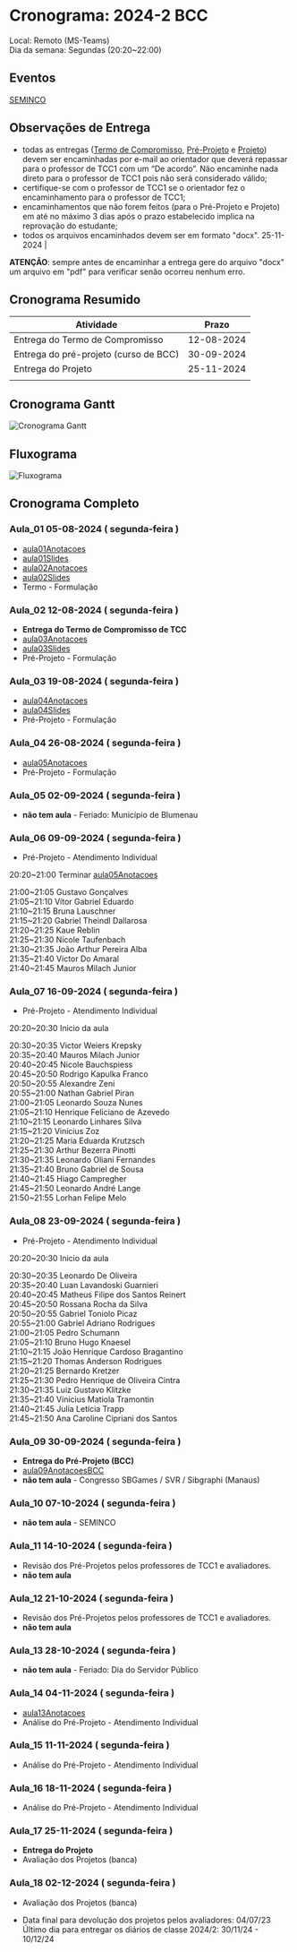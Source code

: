 # Cronograma:  2024-2 BCC  
  
Local:  Remoto (MS-Teams)  
Dia da semana:  Segundas (20:20\~22:00)  
  
<!-- [ ] Aviso: Inicio das aulas <> -->  
  
## Eventos  
  
<!-- [Semana Acadêmica](https://github.com/dalton-reis/dalton-reis/blob/main/_._/semanaAcademica.md "Semana Acadêmica")  -->  
[SEMINCO](https://github.com/dalton-reis/dalton-reis/blob/main/_._/seminco.md "SEMINCO")  
  
## Observações de Entrega  
  
- todas as entregas ([Termo de Compromisso](../Aulas/aula01Anotacoes.md#termo-de-compromisso "Termo de Compromisso"), [Pré-Projeto](../Aulas/aula02Anotacoes.md#modelos-projetos "Pré-Projeto") e [Projeto](../Aulas/aula02Anotacoes.md#modelos-projetos "Projeto")) devem ser encaminhadas por e-mail ao orientador que deverá repassar para o professor de TCC1 com um “De acordo”. Não encaminhe nada direto para o professor de TCC1 pois não será considerado válido;  
- certifique-se com o professor de TCC1 se o orientador fez o encaminhamento para o professor de TCC1;  
- encaminhamentos que não forem feitos (para o Pré-Projeto e Projeto) em até no máximo 3 dias após o prazo estabelecido implica na reprovação do estudante;  
- todos os arquivos encaminhados devem ser em formato "docx".  25-11-2024  |  
  
**ATENÇÃO**: sempre antes de encaminhar a entrega gere do arquivo "docx" um arquivo em "pdf" para verificar senão ocorreu nenhum erro.  
  
## Cronograma Resumido  
  
| Atividade | Prazo |  
|--- | ---- |  
| Entrega do Termo de Compromisso | 12-08-2024 |  
| Entrega do pré-projeto (curso de BCC) | 30-09-2024 |  
| Entrega do Projeto | 25-11-2024 |  
|  |  
  
## Cronograma Gantt  
  
![Cronograma Gantt](../../svg/_BCC/Cronogramas/cronograma_BCC.svg "Cronograma Gantt")  
  
## Fluxograma  
  
![Fluxograma](cronogramaFluxograma.drawio.svg "fluxograma")  
  
## Cronograma Completo  
  
### Aula_01 05-08-2024  ( segunda-feira )  
  
<!-- \[AVISO] Termo atraso https://github.com/dalton-reis/disciplinaTCC1Privado/projects/1#card-67011391 -->  
- [aula01Anotacoes](../Aulas/aula01Anotacoes.md "aula01Anotacoes")  
- [aula01Slides](../Aulas/aula01Slides.pdf "aula01Slides")  
- [aula02Anotacoes](../Aulas/aula02Anotacoes.md "aula02Anotacoes")  
- [aula02Slides](../Aulas/aula02Slides.pdf "aula02Slides")  
- Termo - Formulação  
  
### Aula_02 12-08-2024  ( segunda-feira )  
  
- **Entrega do Termo de Compromisso de TCC**  
- [aula03Anotacoes](../Aulas/aula03Anotacoes.md "aula03Anotacoes")  
- [aula03Slides](../Aulas/aula03Slides.pdf "aula03Slides")  
- Pré-Projeto - Formulação  
  
### Aula_03 19-08-2024  ( segunda-feira )  
  
<!-- \[AVISO] Orientadores https://github.com/dalton-reis/disciplinaTCC1Privado/projects/1#card-67524750 -->  
- [aula04Anotacoes](../Aulas/aula04Anotacoes.md "aula04Anotacoes")  
- [aula04Slides](../Aulas/aula04Slides.pdf "aula04Slides")  
- Pré-Projeto - Formulação  
  
### Aula_04 26-08-2024  ( segunda-feira )  
  
<!-- \[AVISO] banca BCC https://github.com/dalton-reis/disciplinaTCC1Privado/projects/1#card-67445813 -->  
- [aula05Anotacoes](../Aulas/aula05Anotacoes.md "aula05Anotacoes")  
- Pré-Projeto - Formulação  
  
### Aula_05 02-09-2024  ( segunda-feira )  
  
- **não tem aula**  - Feriado: Município de Blumenau  
  
### Aula_06 09-09-2024  ( segunda-feira )  
  
<!-- \[AVISO] Atendimento BCC: https://github.com/dalton-reis/disciplinaTCC1Privado/projects/1#card-85660899 -->  
- Pré-Projeto - Atendimento Individual  

20:20\~21:00 Terminar [aula05Anotacoes](../Aulas/aula05Anotacoes.md "")  
  
21:00\~21:05 Gustavo Gonçalves  
21:05\~21:10 Vítor Gabriel Eduardo  
21:10\~21:15 Bruna Lauschner  
21:15\~21:20 Gabriel Theindl Dallarosa  
21:20\~21:25 Kaue Reblin  
21:25\~21:30 Nicole Taufenbach  
21:30\~21:35 João Arthur Pereira Alba  
21:35\~21:40 Victor Do Amaral  
21:40\~21:45 Mauros Milach Junior  

### Aula_07 16-09-2024  ( segunda-feira )  
  
- Pré-Projeto - Atendimento Individual  

20:20\~20:30 Inicio da aula  

20:30\~20:35 Victor Weiers Krepsky  
20:35\~20:40 Mauros Milach Junior  
20:40\~20:45 Nicole Bauchspiess  
20:45\~20:50 Rodrigo Kapulka Franco  
20:50\~20:55 Alexandre Zeni  
20:55\~21:00 Nathan Gabriel Piran  
21:00\~21:05 Leonardo Souza Nunes  
21:05\~21:10 Henrique Feliciano de Azevedo  
21:10\~21:15 Leonardo Linhares Silva  
21:15\~21:20 Vinícius Zoz  
21:20\~21:25 Maria Eduarda Krutzsch  
21:25\~21:30 Arthur Bezerra Pinotti  
21:30\~21:35 Leonardo Oliani Fernandes  
21:35\~21:40 Bruno Gabriel de Sousa  
21:40\~21:45 Hiago Campregher  
21:45\~21:50 Leonardo André Lange  
21:50\~21:55 Lorhan Felipe Melo  
  
### Aula_08 23-09-2024  ( segunda-feira )  
  
- Pré-Projeto - Atendimento Individual  

20:20\~20:30 Inicio da aula  

20:30\~20:35 Leonardo De Oliveira  
20:35\~20:40 Luan Lavandoski Guarnieri  
20:40\~20:45 Matheus Filipe dos Santos Reinert  
20:45\~20:50 Rossana Rocha da Silva  
20:50\~20:55 Gabriel Toniolo Picaz  
20:55\~21:00 Gabriel Adriano Rodrigues  
21:00\~21:05 Pedro Schumann  
21:05\~21:10 Bruno Hugo Knaesel  
21:10\~21:15 João Henrique Cardoso Bragantino  
21:15\~21:20 Thomas Anderson Rodrigues  
21:20\~21:25 Bernardo Kretzer  
21:25\~21:30 Pedro Henrique de Oliveira Cintra  
21:30\~21:35 Luiz Gustavo Klitzke  
21:35\~21:40 Vinícius Matiola Tramontin  
21:40\~21:45 Julia Letícia Trapp  
21:45\~21:50 Ana Caroline Cipriani dos Santos  
  
### Aula_09 30-09-2024  ( segunda-feira )  
  
- **Entrega do Pré-Projeto (BCC)**  
- [aula09AnotacoesBCC](../Aulas/aula09AnotacoesBCC.md "aula09AnotacoesBCC")  
- **não tem aula**  - Congresso SBGames / SVR / Sibgraphi (Manaus)  
  
### Aula_10 07-10-2024  ( segunda-feira )  
  
- **não tem aula**  - SEMINCO  
  
### Aula_11 14-10-2024  ( segunda-feira )  
  
<!-- \[ ] Revisão dos Pré-Projetos: https://github.com/dalton-reis/disciplinaTCC1Privado/projects/1#card-86157761 -->  
- Revisão dos Pré-Projetos pelos professores de TCC1 e avaliadores.  
- **não tem aula**  
  
### Aula_12 21-10-2024  ( segunda-feira )  
  
- Revisão dos Pré-Projetos pelos professores de TCC1 e avaliadores.  
- **não tem aula**  
  
### Aula_13 28-10-2024  ( segunda-feira )  
  
- **não tem aula**  - Feriado: Dia do Servidor Público  
  
### Aula_14 04-11-2024  ( segunda-feira )  
  
- [aula13Anotacoes](../Aulas/aula13Anotacoes.md "aula13Anotacoes")  
- Análise do Pré-Projeto - Atendimento Individual  
  
### Aula_15 11-11-2024  ( segunda-feira )  
  
- Análise do Pré-Projeto - Atendimento Individual  
  
### Aula_16 18-11-2024  ( segunda-feira )  
  
- Análise do Pré-Projeto - Atendimento Individual  
  
### Aula_17 25-11-2024  ( segunda-feira )  
  
- **Entrega do Projeto**  
- Avaliação dos Projetos (banca)  
  
### Aula_18 02-12-2024  ( segunda-feira )  
  
- Avaliação dos Projetos (banca)  
  
<!-- [ ] Aviso: DION: fechar notas <> -->  
- Data final para devolução dos projetos pelos avaliadores:  04/07/23  
Último dia para entregar os diários de classe 2024/2: 30/11/24 - 10/12/24  
